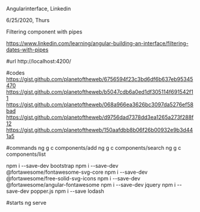 Angularinterface, Linkedin 

6/25/2020, Thurs

Filtering component with pipes

https://www.linkedin.com/learning/angular-building-an-interface/filtering-dates-with-pipes

#url
http://localhost:4200/

#codes
https://gist.github.com/planetoftheweb/6756594f23c3bd6df6b637eb95345470
https://gist.github.com/planetoftheweb/b5047cdb6a0ed1df305114f691542f11
https://gist.github.com/planetoftheweb/068a966ea3626bc3097da5276ef58bad
https://gist.github.com/planetoftheweb/d9756dad7378dd3ea1265a273f288f12
https://gist.github.com/planetoftheweb/150aafdbb8b06f26b00932e9b3d441a5

#commands
ng g c components/add
ng g c components/search
ng g c components/list

npm i --save-dev bootstrap
npm i --save-dev @fortawesome/fontawesome-svg-core
npm i --save-dev @fortawesome/free-solid-svg-icons
npm i --save-dev @fortawesome/angular-fontawesome
npm i --save-dev jquery
npm i --save-dev popper.js
npm i --save lodash

#starts
ng serve
